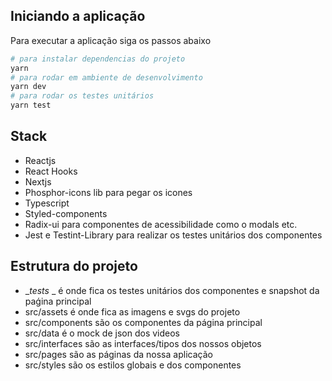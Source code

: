 ## Iniciando a aplicação
Para executar a aplicação siga os passos abaixo 

```bash
# para instalar dependencias do projeto
yarn
# para rodar em ambiente de desenvolvimento
yarn dev
# para rodar os testes unitários
yarn test

```

## Stack

- Reactjs
- React Hooks
- Nextjs
- Phosphor-icons lib para pegar os icones
- Typescript
- Styled-components
- Radix-ui para componentes de acessibilidade como o modals etc.
- Jest e Testint-Library para realizar os testes unitários dos componentes


## Estrutura do projeto

- __tests_ _ é onde fica os testes unitários dos componentes e snapshot da paǵina principal
- src/assets é onde fica as imagens e svgs do projeto
- src/components são os componentes da página principal
- src/data é o mock de json dos videos
- src/interfaces são as interfaces/tipos dos nossos objetos
- src/pages são as páginas da nossa aplicação
- src/styles são os estilos globais e dos componentes
